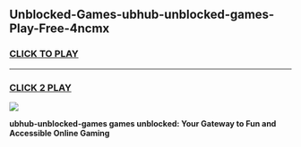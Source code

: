 
## Unblocked-Games-ubhub-unblocked-games-Play-Free-4ncmx
<h3>
<a href="https://clearcache.space/e2bc6b?title=ubhub-unblocked-games&ref=21A">CLICK TO PLAY</a></h3>
<hr>

<h3>
<a href="https://clearcache.space/e2bc6b?title=ubhub-unblocked-games&ref=21A">CLICK 2 PLAY</a>
  
</h3>

<a href="https://clearcache.space/e2bc6b?title=ubhub-unblocked-games&ref=21A"><img src="https://clearcache.store/games.png"></a>


**ubhub-unblocked-games games unblocked: Your Gateway to Fun and Accessible Online Gaming**
